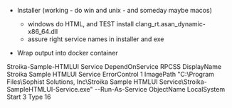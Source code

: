 - Installer
  (working - do win and unix - and someday maybe macos)
  - windows do HTML, and TEST
  install clang_rt.asan_dynamic-x86_64.dll
  - assure right service names in installer and exe

- Wrap output into docker container


Stroika-Sample-HTMLUI Service
  DependOnService RPCSS
DisplayName Stroika Sample HTMLUI Service
ErrorControl 1
ImagePath "C:\Program Files\Sophist Solutions, Inc\Stroika Sample HTMLUI Service\Stroika-SampleHTMLUI-Service.exe" --Run-As-Service
ObjectName LocalSystem
Start 3
Type 16